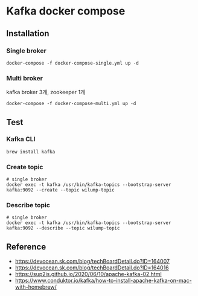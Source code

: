 # Kafka docker compose
## Installation
### Single broker

```shell
docker-compose -f docker-compose-single.yml up -d
```

### Multi broker
kafka broker 3개, zookeeper 1개

```shell
docker-compose -f docker-compose-multi.yml up -d
```

## Test
### Kafka CLI
```shell
brew install kafka
```

### Create topic
```shell
# single broker
docker exec -t kafka /usr/bin/kafka-topics --bootstrap-server kafka:9092 --create --topic wilump-topic
```

### Describe topic
```shell
# single broker
docker exec -t kafka /usr/bin/kafka-topics --bootstrap-server kafka:9092 --describe --topic wilump-topic
```

## Reference
- https://devocean.sk.com/blog/techBoardDetail.do?ID=164007
- https://devocean.sk.com/blog/techBoardDetail.do?ID=164016
- https://sup2is.github.io/2020/06/10/apache-kafka-02.html
- https://www.conduktor.io/kafka/how-to-install-apache-kafka-on-mac-with-homebrew/